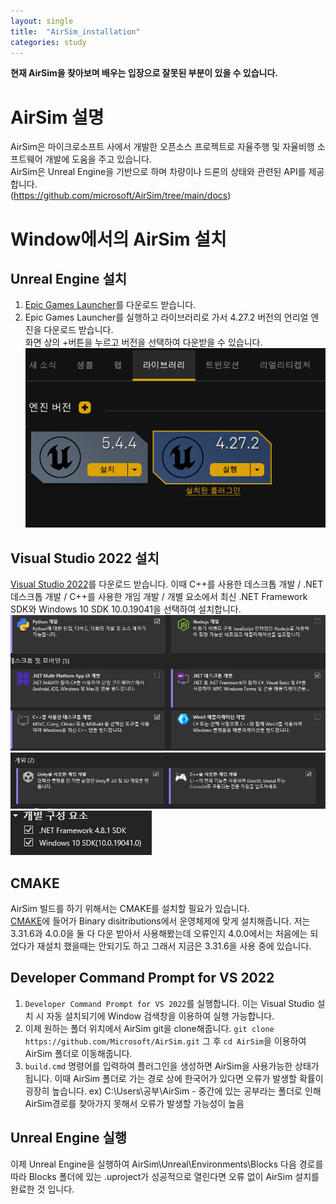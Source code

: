 ```yaml
---
layout: single
title:  "AirSim_installation"
categories: study
---
```


**현재 AirSim을 찾아보며 배우는 입장으로 잘못된 부분이 있을 수 있습니다.**

# AirSim 설명  
AirSim은 마이크로소프트 사에서 개발한 오픈소스 프로젝트로 자율주행 및 자율비행 소프트웨어 개발에 도움을 주고 있습니다.  
AirSim은 Unreal Engine을 기반으로 하며 차량이나 드론의 상태와 관련된 API를 제공합니다.  
(<https://github.com/microsoft/AirSim/tree/main/docs>)  

# Window에서의 AirSim 설치  
## Unreal Engine 설치  
1. [Epic Games Launcher](https://www.unrealengine.com/download)를 다운로드 받습니다.  
2. Epic Games Launcher를 실행하고 라이브러리로 가서 4.27.2 버전의 언리얼 엔진을 다운로드 받습니다.  
   화면 상의 +버튼을 누르고 버전을 선택하여 다운받을 수 있습니다.  
   ![alt text](images/image.png)  

## Visual Studio 2022 설치  
[Visual Studio 2022](https://visualstudio.microsoft.com/ko/vs/)를 다운로드 받습니다. 이때 C++를 사용한 데스크톱 개발 / .NET 데스크톱 개발 / C++를 사용한 개임 개발 / 개별 요소에서 최신 .NET Framework SDK와 Windows 10 SDK 10.0.19041을 선택하여 설치합니다.  
![alt text](images/image-1.png)  
![alt text](images/image-2.png)  
![alt text](images/image-3.png)  

## CMAKE
AirSim 빌드를 하기 위해서는 CMAKE를 설치할 필요가 있습니다.  
[CMAKE](https://cmake.org/download/)에 들어가 Binary disitributions에서 운영체제에 맞게 설치해줍니다. 저는 3.31.6과 4.0.0을 둘 다 다운 받아서 사용해봤는데 오류인지 4.0.0에서는 처음에는 되었다가 재설치 했을때는 안되기도 하고 그래서 지금은 3.31.6을 사용 중에 있습니다.

## Developer Command Prompt for VS 2022
1. `Developer Command Prompt for VS 2022`를 실행합니다. 이는 Visual Studio 설치 시 자동 설치되기에 Window 검색창을 이용하여 실행 가능합니다.  
2. 이제 원하는 폴더 위치에서 AirSim git을 clone해줍니다. `git clone https://github.com/Microsoft/AirSim.git` 그 후 `cd AirSim`을 이용하여 AirSim 폴더로 이동해줍니다.  
3. `build.cmd` 명령어를 입력하여 플러그인을 생성하면 AirSim을 사용가능한 상태가 됩니다. 이때 AirSim 폴더로 가는 경로 상에 한국어가 있다면 오류가 발생할 확률이 굉장히 높습니다. 
ex) C:\Users\공부\AirSim - 중간에 있는 공부라는 폴더로 인해 AirSim경로를 찾아가지 못해서 오류가 발생할 가능성이 높음

## Unreal Engine 실행
이제 Unreal Engine을 실행하여 AirSim\Unreal\Environments\Blocks 다음 경로를 따라 Blocks 폴더에 있는 .uproject가 성공적으로 열린다면 오류 없이 AirSim 설치를 완료한 것 입니다. 